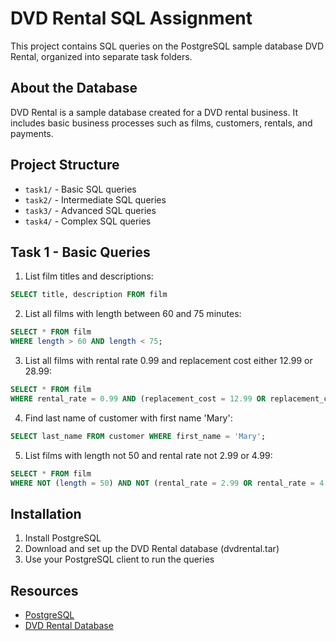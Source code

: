 # DVD Rental SQL Assignment

This project contains SQL queries on the PostgreSQL sample database DVD Rental, organized into separate task folders.

## About the Database

DVD Rental is a sample database created for a DVD rental business. It includes basic business processes such as films, customers, rentals, and payments.

## Project Structure

- `task1/` - Basic SQL queries
- `task2/` - Intermediate SQL queries
- `task3/` - Advanced SQL queries
- `task4/` - Complex SQL queries

## Task 1 - Basic Queries

1. List film titles and descriptions:
```sql
SELECT title, description FROM film
```

2. List all films with length between 60 and 75 minutes:
```sql
SELECT * FROM film
WHERE length > 60 AND length < 75;
```

3. List all films with rental rate 0.99 and replacement cost either 12.99 or 28.99:
```sql
SELECT * FROM film
WHERE rental_rate = 0.99 AND (replacement_cost = 12.99 OR replacement_cost = 28.99);
```

4. Find last name of customer with first name 'Mary':
```sql
SELECT last_name FROM customer WHERE first_name = 'Mary';
```

5. List films with length not 50 and rental rate not 2.99 or 4.99:
```sql
SELECT * FROM film 
WHERE NOT (length = 50) AND NOT (rental_rate = 2.99 OR rental_rate = 4.99);
```

## Installation

1. Install PostgreSQL
2. Download and set up the DVD Rental database (dvdrental.tar)
3. Use your PostgreSQL client to run the queries

## Resources

- [PostgreSQL](https://www.postgresql.org)
- [DVD Rental Database](https://neon.tech/postgresql/postgresql-getting-started/postgresql-sample-database) 